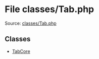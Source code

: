 File classes/Tab.php
=========

Source: [classes/Tab.php](https://github.com/PrestaShop/PrestaShop/blob/1.5.4.0/classes/Tab.php)


Classes
-------

* [TabCore](class.TabCore.md)

